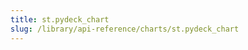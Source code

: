```yaml
---
title: st.pydeck_chart
slug: /library/api-reference/charts/st.pydeck_chart
---
```


<Autofunction function="streamlit.pydeck_chart" />
